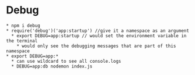 # Debug
    * npm i debug
    * require('debug')('app:startup') //give it a namespace as an argument
      * export DEBUG=app:startup // would set the environment variable in the terminal
        * would only see the debugging messages that are part of this namespace
    * export DEBUG=app:*
      * can use wildcard to see all console.logs
      * DEBUG=app:db nodemon index.js 